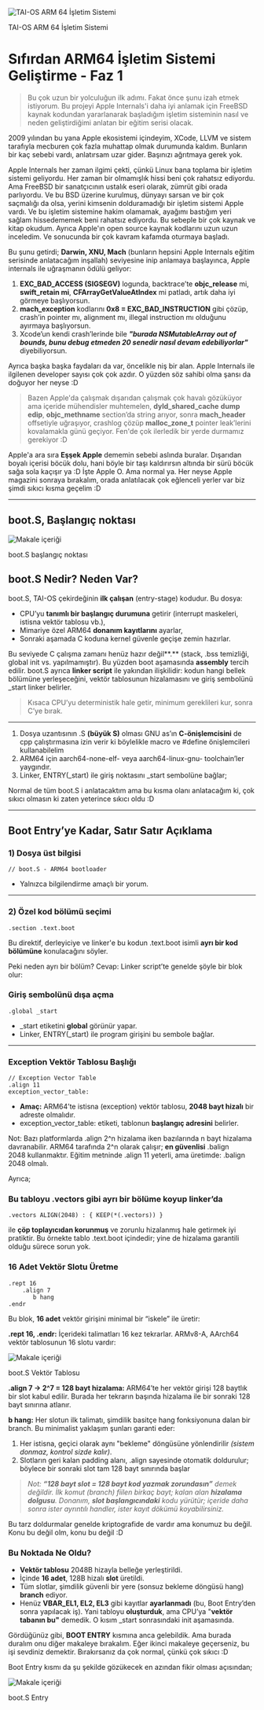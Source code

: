 ![TAI-OS ARM 64 İşletim Sistemi](https://media.licdn.com/dms/image/v2/D4D12AQGhvPaLtR_JzQ/article-cover_image-shrink_720_1280/B4DZkeN7UnH4AM-/0/1757148592669?e=1759968000&v=beta&t=3Yjh5pFzsqBFfHbP4RtIFOo26Ocf9Zh79_uhRSF9XY0)

TAI-OS ARM 64 İşletim Sistemi

Sıfırdan ARM64 İşletim Sistemi Geliştirme - Faz 1
=================================================

> Bu çok uzun bir yolculuğun ilk adımı. Fakat önce şunu izah etmek istiyorum. Bu projeyi Apple Internals'i daha iyi anlamak için FreeBSD kaynak kodundan yararlanarak başladığım işletim sisteminin nasıl ve neden geliştirdiğimi anlatan bir eğitim serisi olacak.

2009 yılından bu yana Apple ekosistemi içindeyim, XCode, LLVM ve sistem tarafıyla mecburen çok fazla muhattap olmak durumunda kaldım. Bunların bir kaç sebebi vardı, anlatırsam uzar gider. Başınızı ağrıtmaya gerek yok.

Apple Internals her zaman ilgimi çekti, çünkü Linux bana toplama bir işletim sistemi geliyordu. Her zaman bir olmamışlık hissi beni çok rahatsız ediyordu. Ama FreeBSD bir sanatçıcının ustalık eseri olarak, zümrüt gibi orada parlıyordu. Ve bu BSD üzerine kurulmuş, dünyayı sarsan ve bir çok saçmalığı da olsa, yerini kimsenin dolduramadığı bir işletim sistemi Apple vardı. Ve bu işletim sistemine hakim olamamak, ayağımı bastığım yeri sağlam hissedememek beni rahatsız ediyordu. Bu sebeple bir çok kaynak ve kitap okudum. Ayrıca Apple'ın open source kaynak kodlarını uzun uzun inceledim. Ve sonucunda bir çok kavram kafamda oturmaya başladı.

Bu şunu getirdi; **Darwin, XNU, Mach** (bunların hepsini Apple Internals eğitim serisinde anlatacağım inşallah) seviyesine inip anlamaya başlayınca, Apple internals ile uğraşmanın ödülü geliyor:

1.  **EXC\_BAD\_ACCESS (SIGSEGV)** logunda, backtrace’te **objc\_release** mi, **swift\_retain mi**, **CFArrayGetValueAtIndex** mi patladı, artık daha iyi görmeye başlıyorsun.
2.  **mach\_exception** kodlarını **0x8 = EXC\_BAD\_INSTRUCTION** gibi çözüp, crash’in pointer mı, alignment mı, illegal instruction mı olduğunu ayırmaya başlıyorsun.
3.  Xcode’un kendi crash’lerinde bile **_"burada NSMutableArray out of bounds, bunu debug etmeden 20 senedir nasıl devam edebiliyorlar"_** diyebiliyorsun.

Ayrıca başka başka faydaları da var, öncelikle niş bir alan. Apple Internals ile ilgilenen developer sayısı çok çok azdır. O yüzden söz sahibi olma şansı da doğuyor her neyse :D

> Bazen Apple'da çalışmak dışarıdan çalışmak çok havalı gözüküyor ama içeride mühendisler muhtemelen, **dyld\_shared\_cache** **dump edip**, **objc\_methname** section’da string arıyor, sonra **mach\_header** offsetiyle uğraşıyor, crashlog çözüp **malloc\_zone\_t** pointer leak’lerini kovalamakla günü geçiyor. Fen'de çok ilerledik bir yerde durmamız gerekiyor :D

Apple'a ara sıra **Eşşek Apple** dememin sebebi aslında buralar. Dışarıdan boyalı içerisi böcük dolu, hani böyle bir taşı kaldırırsın altında bir sürü böcük sağa sola kaçışır ya :D İşte Apple O. Ama normal ya. Her neyse Apple magazini sonraya bırakalım, orada anlatılacak çok eğlenceli yerler var biz şimdi sıkıcı kısma geçelim :D

* * *

boot.S, Başlangıç noktası
-------------------------

![Makale içeriği](https://media.licdn.com/dms/image/v2/D4D12AQHaxAkndxSPaA/article-inline_image-shrink_1500_2232/B4DZkeTnqeIEAY-/0/1757150089850?e=1759968000&v=beta&t=cMspHug6V6t3jAMX3oze0JtpB6BGdpDxpVYuhmokGGI)

boot.S başlangıç noktası

boot.S Nedir? Neden Var?
------------------------

boot.S, TAI-OS çekirdeğinin **ilk çalışan** (entry-stage) kodudur. Bu dosya:

*   CPU’yu **tanımlı bir başlangıç durumuna** getirir (interrupt maskeleri, istisna vektör tablosu vb.),
*   Mimariye özel ARM64 **donanım kayıtlarını** ayarlar,
*   Sonraki aşamada C koduna kernel güvenle geçişe zemin hazırlar.

Bu seviyede C çalışma zamanı henüz hazır değil**.** (stack, .bss temizliği, global init vs. yapılmamıştır). Bu yüzden boot aşamasında **assembly** tercih edilir. boot.S ayrıca **linker script** ile yakından ilişkilidir: kodun hangi bellek bölümüne yerleşeceğini, vektör tablosunun hizalamasını ve giriş sembolünü \_start linker belirler.

> Kısaca CPU’yu deterministik hale getir, minimum gereklileri kur, sonra C’ye bırak.

* * *

1.  Dosya uzantısının .S **(büyük S)** olması GNU as’ın **C-önişlemcisini** de cpp çalıştırmasına izin verir ki böylelikle macro ve #define önişlemcileri kullanabilelim
2.  ARM64 için aarch64-none-elf- veya aarch64-linux-gnu- toolchain’ler yaygındır.
3.  Linker, ENTRY(\_start) ile giriş noktasını \_start sembolüne bağlar;

Normal de tüm boot.S i anlatacaktım ama bu kısma olanı anlatacağım ki, çok sıkıcı olmasın ki zaten yeterince sıkıcı oldu :D

* * *

Boot Entry’ye Kadar, Satır Satır Açıklama
-----------------------------------------

### 1) Dosya üst bilgisi

    // boot.S - ARM64 bootloader

*   Yalnızca bilgilendirme amaçlı bir yorum.

* * *

### 2) Özel kod bölümü seçimi

    .section .text.boot

Bu direktif, derleyiciye ve linker'e bu kodun .text.boot isimli **ayrı bir kod bölümüne** konulacağını söyler.

Peki neden ayrı bir bölüm? Cevap: Linker script’te genelde şöyle bir blok olur:

### Giriş sembolünü dışa açma

    .global _start

*   \_start etiketini **global** görünür yapar.
*   Linker, ENTRY(\_start) ile program girişini bu sembole bağlar.

* * *

### Exception Vektör Tablosu Başlığı

    // Exception Vector Table
    .align 11
    exception_vector_table: 

*   **Amaç:** ARM64’te istisna (exception) vektör tablosu, **2048 bayt hizalı** bir adreste olmalıdır.
*   exception\_vector\_table: etiketi, tablonun **başlangıç adresini** belirler.

Not: Bazı platformlarda .align 2^n hizalama iken bazılarında n bayt hizalama davranabilir. ARM64 tarafında 2^n olarak çalışır; **en güvenlisi** .balign 2048 kullanmaktır. Eğitim metninde .align 11 yeterli, ama üretimde: .balign 2048 olmalı.

Ayrıca;

### Bu tabloyu .vectors gibi ayrı bir bölüme koyup linker’da

    .vectors ALIGN(2048) : { KEEP(*(.vectors)) }

ile **çöp toplayıcıdan korunmuş** ve zorunlu hizalanmış hale getirmek iyi pratiktir. Bu örnekte tablo .text.boot içindedir; yine de hizalama garantili olduğu sürece sorun yok.

### 16 Adet Vektör Slotu Üretme

    .rept 16
        .align 7
           b hang
    .endr

Bu blok, **16 adet** vektör girişini minimal bir “iskele” ile üretir:

**.rept 16, .endr:** İçerideki talimatları 16 kez tekrarlar. ARMv8-A, AArch64 vektör tablosunun 16 slotu vardır:

![Makale içeriği](https://media.licdn.com/dms/image/v2/D4D12AQFyo-kfCI60Ew/article-inline_image-shrink_1000_1488/B4DZkeXNm0IYAQ-/0/1757151031824?e=1759968000&v=beta&t=tkxHRFMaGlxQ8gR_7GC9rAdddXJKJTFUeqHmzHqUrn0)

boot.S Vektör Tablosu

**.align 7 → 2^7 = 128 bayt hizalama:** ARM64’te her vektör girişi 128 baytlık bir slot kabul edilir. Burada her tekrarın başında hizalama ile bir sonraki 128 bayt sınırına atlanır.

**b hang:** Her slotun ilk talimatı, şimdilik basitçe hang fonksiyonuna dalan bir branch. Bu minimalist yaklaşım şunları garanti eder:

1.  Her istisna, geçici olarak aynı "bekleme" döngüsüne yönlendirilir _(sistem donmaz, kontrol sizde kalır)_.
2.  Slotların geri kalan padding alanı, .align sayesinde otomatik doldurulur; böylece bir sonraki slot tam 128 bayt sınırında başlar

> _Not:_ **_“128 bayt slot = 128 bayt kod yazmak zorundasın”_** _demek değildir. İlk komut (branch) fiilen birkaç bayt; kalan alan_ **_hizalama dolgusu_**_. Donanım,_ **_slot başlangıcındaki_** _kodu yürütür; içeride daha sonra ister ayrıntılı handler, ister kayıt dökümü koyabilirsiniz._

Bu tarz doldurmalar genelde kriptografide de vardır ama konumuz bu değil. Konu bu değil olm, konu bu değil :D

### Bu Noktada Ne Oldu?

*   **Vektör tablosu** 2048B hizayla belleğe yerleştirildi.
*   İçinde **16 adet**, 128B hizalı **slot** üretildi.
*   Tüm slotlar, şimdilik güvenli bir yere (sonsuz bekleme döngüsü hang) **branch** ediyor.
*   Henüz **VBAR\_EL1, EL2, EL3** gibi kayıtlar **ayarlanmadı** (bu, Boot Entry’den sonra yapılacak iş). Yani tabloyu **oluşturduk**, ama CPU’ya "**vektör tabanın bu"** demedik. O kısım \_start sonrasındaki init aşamasında.

Gördüğünüz gibi, **BOOT ENTRY** kısmına anca gelebildik. Ama burada duralım onu diğer makaleye bırakalım. Eğer ikinci makaleye geçerseniz, bu işi sevdiniz demektir. Bırakırsanız da çok normal, çünkü çok sıkıcı :D

Boot Entry kısmı da şu şekilde gözükecek en azından fikir olması açısından;

![Makale içeriği](https://media.licdn.com/dms/image/v2/D4D12AQHCV0nsDuCBLQ/article-inline_image-shrink_1500_2232/B4DZkedoiOJgAU-/0/1757152725986?e=1759968000&v=beta&t=xTjll_dmvjryflTmbX_8ZxUYk8OpKglKoupfOL0-r5E)

boot.S Entry
